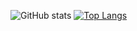 ![GitHub stats](https://github-readme-stats.vercel.app/api/?username=Offence&show_icons=true&theme=tokyonight&hide_border=true&count_private=true)
[![Top Langs](https://github-readme-stats.vercel.app/api/top-langs/?username=Offence)](https://github.com/anuraghazra/github-readme-stats)
